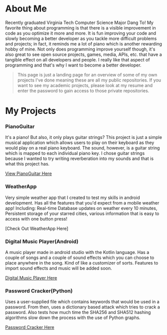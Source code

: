# About Me
Recently graduated Virginia Tech Computer Science Major Dang To!  My favorite thing about programming is that there is a visible improvement in code as you optimize it more and more.  It is fun improving your code and slowly becoming a better developer as you tackle more difficult problems and projects; in fact, it reminds me a lot of piano which is another rewarding hobby of mine.  Not only does programming improve yourself though, it's also great to see open source projects, games, media, APIs, etc. that have a tangible effect on all developers and people.  I really like that aspect of programming and that's why I want to become a better developer.

> This page is just a landing page for an overview of some of my own projects I've done meaning these are all my public repositories.  If you want to see my academic projects, please look at my resume and enter the password to gain access to those private repositories. 

# My Projects

### PianoGuitar

It's a piano!  But also, it only plays guitar strings?  This project is just a simple musical application which allows users to play on their keyboard as they would play on a real piano keyboard.  The sound, however, is a guitar string which is mapped to each individual piano key.  I chose guitar strings because I wanted to try writing reverberation into my sounds and that is what this project has.  

[View PianoGuitar Here](https://github.com/DangHTo/PianoGuitar)

### WeatherApp

Very simple weather app that I created to test my skills in android development.  Has all the features that you'd expect from a mobile weather app!  Including: Real-time Database updates on weather every 10 minutes, Persistent storage of your starred cities, various information that is easy to access with one button press!  

[Check Out WeatherApp Here]

### Digital Music Player(Android)

A music player made in android studio with the Kotlin language.  Has a couple of songs and a couple of sound effects which you can choose to place anywhere in the song.  Kind of like a customizer of sorts.  Features to import sound effects and music will be added soon.

[Digital Music Player Here](https://github.com/DangHTo/DigitalMusicPlayer)

### Password Cracker(Python)

Uses a user-supplied file which contains keywords that would be used in a password.  From then, uses a dictionary based attack which tries to crack a password.  Also tests how much time the SHA256 and SHA512 hashing algorithms slow down the process with the use of Python graphs.  

[Password Cracker Here](https://github.com/DangHTo/PasswordCracker/tree/main/src/PasswordFinder)


